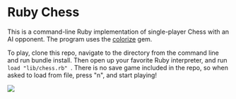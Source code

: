 # Ruby Chess

This is a command-line Ruby implementation of single-player Chess with an AI
opponent. The program uses the [colorize][colorize-link] gem.

To play, clone this repo, navigate to the directory from the command line and
run bundle install. Then open up your favorite Ruby interpreter, and run
```load "lib/chess.rb" ```. There is no save game included in the repo, so when
asked to load from file, press "n", and start playing!

![](https://github.com/ralam/Chess/blob/master/assets/images/chess-ss.jpg)

[colorize-link]: https://github.com/fazibear/colorize
